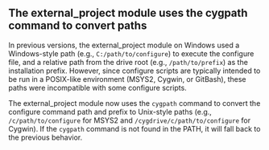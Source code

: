 ## The external_project module uses the cygpath command to convert paths

In previous versions, the external_project module on Windows used a Windows-style path (e.g., `C:/path/to/configure`) to execute the configure file, and a relative path from the drive root (e.g., `/path/to/prefix`) as the installation prefix.
However, since configure scripts are typically intended to be run in a POSIX-like environment (MSYS2, Cygwin, or GitBash), these paths were incompatible with some configure scripts.

The external_project module now uses the `cygpath` command to convert the configure command path and prefix to Unix-style paths (e.g., `/c/path/to/configure` for MSYS2 and `/cygdrive/c/path/to/configure` for Cygwin).
If the `cygpath` command is not found in the PATH, it will fall back to the previous behavior.
